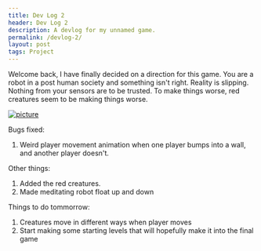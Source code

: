 ```yaml
---
title: Dev Log 2
header: Dev Log 2
description: A devlog for my unnamed game.
permalink: /devlog-2/
layout: post
tags: Project
---
```


Welcome back, I have finally decided on a direction for this game. You are a robot in a post human society and something isn't right. Reality is slipping. Nothing from your sensors are to be trusted. To make things worse, red creatures seem to be making things worse.

[![picture](/assets/gifs/devlog/space_0.gif)](/assets/gifs/devlog/space_0.gif)

Bugs fixed:
1. Weird player movement animation when one player bumps into a wall, and another player doesn't.

Other things:
1. Added the red creatures.
1. Made meditating robot float up and down

Things to do tommorrow:
1. Creatures move in different ways when player moves
1. Start making some starting levels that will hopefully make it into the final game
